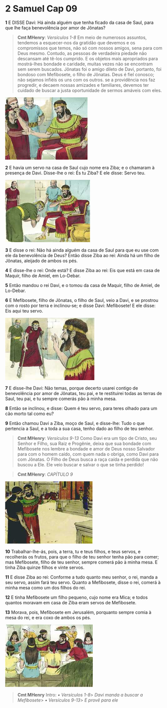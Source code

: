 # 2 Samuel Cap 09

**1** 	E DISSE Davi: Há ainda alguém que tenha ficado da casa de Saul, para que lhe faça benevolência por amor de Jônatas?

> **Cmt MHenry**: *Versículos 1-8* Em meio de numerosos assuntos, tendemos a esquecer-nos da gratidão que devemos e os compromissos que temos, não só com nossos amigos, sena para com Deus mesmo. Contudo, as pessoas de verdadeira piedade não descansam até tê-los cumprido. E os objetos mais apropriados para mostrá-lhes bondade e caridade, muitas vezes não se encontram sem serem buscados. Jônatas foi o amigo dileto de Davi, portanto, foi bondoso com Mefibosete, o filho de Jônatas. Deus é fiel conosco; não sejamos infiéis os uns com os outros. se a providência nos faz progredir, e decaem nossas amizades e familiares, devemos ter cuidado de buscar a justa oportunidade de sermos amáveis com eles.

![](../Images/SweetPublishing/10-9-1.jpg) 

**2** 	E havia um servo na casa de Saul cujo nome era Ziba; e o chamaram à presença de Davi. Disse-lhe o rei: És tu Ziba? E ele disse: Servo teu.

![](../Images/SweetPublishing/10-9-3.jpg) 

**3** 	E disse o rei: Não há ainda alguém da casa de Saul para que eu use com ele da benevolência de Deus? Então disse Ziba ao rei: Ainda há um filho de Jônatas, aleijado de ambos os pés.

**4** 	E disse-lhe o rei: Onde está? E disse Ziba ao rei: Eis que está em casa de Maquir, filho de Amiel, em Lo-Debar.

**5** 	Então mandou o rei Davi, e o tomou da casa de Maquir, filho de Amiel, de Lo-Debar.

**6** 	E Mefibosete, filho de Jônatas, o filho de Saul, veio a Davi, e se prostrou com o rosto por terra e inclinou-se; e disse Davi: Mefibosete! E ele disse: Eis aqui teu servo.

![](../Images/SweetPublishing/10-9-4.jpg) 

**7** 	E disse-lhe Davi: Não temas, porque decerto usarei contigo de benevolência por amor de Jônatas, teu pai, e te restituirei todas as terras de Saul, teu pai, e tu sempre comerás pão à minha mesa.

**8** 	Então se inclinou, e disse: Quem é teu servo, para teres olhado para um cão morto tal como eu?

**9** 	Então chamou Davi a Ziba, moço de Saul, e disse-lhe: Tudo o que pertencia a Saul, e a toda a sua casa, tenho dado ao filho de teu senhor.

> **Cmt MHenry**: *Versículos 9-13* Como Davi era um tipo de Cristo, seu Senhor e Filho, sua Raiz e Progênie, deixa que sua bondade com Mefibosete nos lembre a bondade e amor de Deus nosso Salvador para com o homem caído, com quem nada o obriga, como Davi para com Jônatas. O Filho de Deus busca a raça caída e perdida que não buscou a Ele. Ele veio buscar e salvar o que se tinha perdido!

> **Cmt MHenry**: *CAPÍTULO 9*

![](../Images/SweetPublishing/10-9-2.jpg) 

**10** 	Trabalhar-lhe-ás, pois, a terra, tu e teus filhos, e teus servos, e recolherás os frutos, para que o filho de teu senhor tenha pão para comer; mas Mefibosete, filho de teu senhor, sempre comerá pão à minha mesa. E tinha Ziba quinze filhos e vinte servos.

**11** 	E disse Ziba ao rei: Conforme a tudo quanto meu senhor, o rei, manda a seu servo, assim fará teu servo. Quanto a Mefibosete, disse o rei, comerá à minha mesa como um dos filhos do rei.

**12** 	E tinha Mefibosete um filho pequeno, cujo nome era Mica; e todos quantos moravam em casa de Ziba eram servos de Mefibosete.

**13** 	Morava, pois, Mefibosete em Jerusalém, porquanto sempre comia à mesa do rei, e era coxo de ambos os pés.

![](../Images/SweetPublishing/10-9-5.jpg) 


> **Cmt MHenry** Intro: *• Versículos 1-8*> *Davi manda a buscar a Mefibosete*> *• Versículos 9-13*> *E provê para ele*